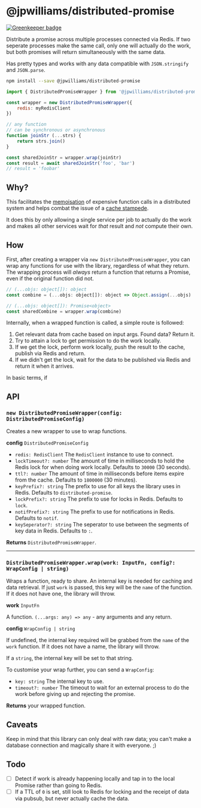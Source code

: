 # @jpwilliams/distributed-promise

[![Greenkeeper badge](https://badges.greenkeeper.io/jpwilliams/distributed-promise.svg)](https://greenkeeper.io/)

Distribute a promise across multiple processes connected via Redis. If two seperate processes make the same call, only one will actually do the work, but both promises will return simultaneously with the same data.

Has pretty types and works with any data compatible with `JSON.stringify` and `JSON.parse`.

``` sh
npm install --save @jpwilliams/distributed-promise
```

``` js
import { DistributedPromiseWrapper } from '@jpwilliams/distributed-promise'

const wrapper = new DistributedPromiseWrapper({
	redis: myRedisClient
})

// any function
// can be synchronous or asynchronous
function joinStr (...strs) {
	return strs.join()
}

const sharedJoinStr = wrapper.wrap(joinStr)
const result = await sharedJoinStr('foo', 'bar')
// result = 'foobar'
```

## Why?

This facilitates the [memoisation](https://en.wikipedia.org/wiki/Memoization) of expensive function calls in a distributed system and helps combat the issue of a [cache stampede](https://en.wikipedia.org/wiki/Cache_stampede).

It does this by only allowing a single service per job to actually do the work and makes all other services wait for _that_ result and _not_ compute their own.

## How

First, after creating a wrapper via `new DistributedPromiseWrapper`, you can wrap any functions for use with the library, regardless of what they return. The wrapping process will _always_ return a function that returns a Promise, even if the original function did not.

``` js
// (...objs: object[]): object
const combine = (...objs: object[]): object => Object.assign(...objs)

// (...objs: object[]): Promise<object>
const sharedCombine = wrapper.wrap(combine)
```

Internally, when a wrapped function is called, a simple route is followed:

1. Get relevant data from cache based on input args. Found data? Return it.
2. Try to attain a lock to get permission to do the work locally.
3. If we get the lock, perform work locally, push the result to the cache, publish via Redis and return.
4. If we didn't get the lock, wait for the data to be published via Redis and return it when it arrives.

In basic terms, if

## API

### `new DistributedPromiseWrapper(config: DistributedPromiseConfig)`

Creates a new wrapper to use to wrap functions.

**config** `DistributedPromiseConfig`
- `redis: RedisClient` The `RedisClient` instance to use to connect.
- `lockTimeout?: number` The amount of time in milliseconds to hold the Redis lock for when doing work locally. Defaults to `30000` (30 seconds).
- `ttl?: number` The amount of time in milliseconds before items expire from the cache. Defaults to `1800000` (30 minutes).
- `keyPrefix?: string` The prefix to use for all keys the library uses in Redis. Defaults to `distributed-promise`.
- `lockPrefix?: string` The prefix to use for locks in Redis. Defaults to `lock`.
- `notifPrefix?: string` The prefix to use for notifications in Redis. Defaults to `notif`.
- `keySeperator?: string` The seperator to use between the segments of key data in Redis. Defaults to `:`.

**Returns** `DistributedPromiseWrapper`.

---

### `DistributedPromiseWrapper.wrap(work: InputFn, config?: WrapConfig | string)`

Wraps a function, ready to share. An internal key is needed for caching and data retrieval. If just `work` is passed, this key will be the `name` of the function. If it does not have one, the library will throw.

**work** `InputFn`

A function. `(...args: any) => any` - any arguments and any return.

**config** `WrapConfig | string`

If undefined, the internal key required will be grabbed from the `name` of the `work` function. If it does not have a name, the library will throw.

If a `string`, the internal key will be set to that string.

To customise your wrap further, you can send a `WrapConfig`:

- `key: string` The internal key to use.
- `timeout?: number` The timeout to wait for an external process to do the work before giving up and rejecting the promise.

**Returns** your wrapped function.

## Caveats

Keep in mind that this library can only deal with raw data; you can't make a database connection and magically share it with everyone. ;)

## Todo

- [ ] Detect if work is already happening locally and tap in to the local Promise rather than going to Redis.
- [ ] If a TTL of `0` is set, still look to Redis for locking and the receipt of data via pubsub, but never actually cache the data.
